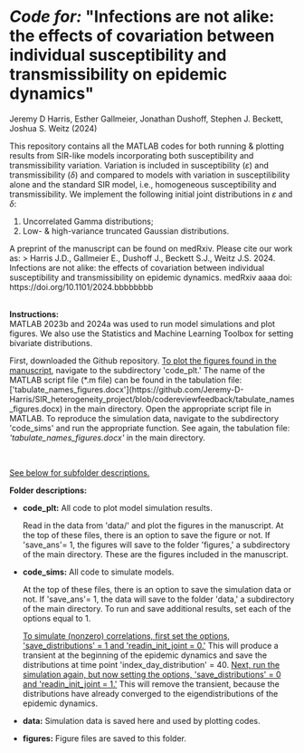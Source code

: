 # *Code for:* "Infections are not alike: the effects of covariation between individual susceptibility and transmissibility on epidemic dynamics"
Jeremy D Harris, Esther Gallmeier, Jonathan Dushoff, Stephen J. Beckett, Joshua S. Weitz (2024)


This repository contains all the MATLAB codes for both running & plotting results from SIR-like models incorporating both susceptibility and transmissibility variation. Variation is included in susceptibility ($\varepsilon$) and transmissibility ($\delta$) and compared to models with variation in susceptilibility alone and the standard SIR model, i.e., homogeneous susceptibility and transmissibility. We implement the following initial joint distributions in $\varepsilon$ and $\delta$: <br>
<ol>
<li> Uncorrelated Gamma distributions;  </li> 
<li>  Low- & high-variance truncated Gaussian distributions.  </li> 
</ol>
A preprint of the manuscript can be found on medRxiv. Please cite our work as:
> Harris J.D., Gallmeier E., Dushoff J., Beckett S.J., Weitz J.S. 2024. Infections are not alike: the effects of covariation between individual susceptibility and transmissibility on epidemic dynamics. medRxiv aaaa doi: https://doi.org/10.1101/2024.bbbbbbbb <br><br> 

**Instructions:** <br>
MATLAB 2023b and 2024a was used to run model simulations and plot figures. We also use the Statistics and Machine Learning Toolbox for setting bivariate distributions. <br>

  <p>First, downloaded the Github repository. <u>To plot the figures found in the manuscript</u>, navigate to the subdirectory 'code_plt.' The name of the MATLAB script file (*.m file)  can be found in the tabulation file: ['tabulate_names_figures.docx'](https://github.com/Jeremy-D-Harris/SIR_heterogeneity_project/blob/codereviewfeedback/tabulate_names_figures.docx) in the main directory. Open the appropriate script file in MATLAB. To reproduce the simulation data, navigate to the subdirectory 'code_sims' and run the appropriate function. See again, the tabulation file: <em>'tabulate_names_figures.docx'</em> in the main directory.</p> <br>

<u>See below for subfolder descriptions.</u>

**Folder descriptions:** <br>

- **code_plt:** All code to plot model simulation results. <br>

  <p>Read in the data from 'data/' and plot the figures in the manuscript. At the top of these files, there is an option to save the figure or not. If 'save_ans'= 1, the figures will save to the folder 'figures,' a subdirectory of the main directory. These are the figures included in the manuscript.</p>


- **code_sims:** All code to simulate models. <br>

  <p> At the top of these files, there is an option to save the simulation data or not. If 'save_ans'= 1, the data will save to the folder 'data,' a subdirectory of the main directory. To run and save additional results, set each of the options equal to 1. <br> 

  <u>To simulate (nonzero) correlations, first set the options, 'save_distributions' = 1 and 'readin_init_joint = 0.'</u> This will produce a transient at the beginning of the epidemic dynamics and save the distributions at time point 'index_day_distribution' = 40. <u>Next, run the simulation again, but now setting the options, 'save_distributions' = 0 and 'readin_init_joint = 1.'</u> This will remove the transient, because the distributions have already converged to the eigendistributions of the epidemic dynamics.</p>


- **data:** Simulation data is saved here and used by plotting codes. <br>


- **figures:** Figure files are saved to this folder.